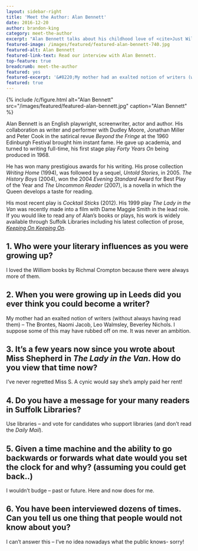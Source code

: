 ```yaml
---
layout: sidebar-right
title: 'Meet the Author: Alan Bennett'
date: 2016-12-20
author: brandon-king
category: meet-the-author
excerpt: "Alan Bennett talks about his childhood love of <cite>Just William</cite> and his mother's exaltation of writers, and encourages readers to use their local libraries"
featured-image: /images/featured/featured-alan-bennett-740.jpg
featured-alt: Alan Bennett
featured-link-text: Read our interview with Alan Bennett.
top-feature: true
breadcrumb: meet-the-author
featured: yes
featured-excerpt: '&#8220;My mother had an exalted notion of writers (without always having read them).&#8221;'
featured: true
---
```


{% include /c/figure.html alt="Alan Bennett" src="/images/featured/featured-alan-bennett.jpg" caption="Alan Bennett" %}

Alan Bennett is an English playwright, screenwriter, actor and author. His collaboration as writer and performer with Dudley Moore, Jonathan Miller and Peter Cook in the satirical revue <cite>Beyond the Fringe</cite> at the 1960 Edinburgh Festival brought him instant fame. He gave up academia, and turned to writing full-time, his first stage play <cite>Forty Years On</cite> being produced in 1968.

He has won many prestigious awards for his writing. His prose collection <cite>Writing Home</cite> (1994), was followed by a sequel, <cite>Untold Stories</cite>, in 2005. <cite>The History Boys</cite> (2004), won the 2004 <cite>Evening Standard</cite> Award for Best Play of the Year and <cite>The Uncommon Reader</cite> (2007), is a novella in which the Queen develops a taste for reading.

His most recent play is <cite>Cocktail Sticks</cite> (2012). His 1999 play <cite>The Lady in the Van</cite> was recently made into a film with Dame Maggie Smith in the lead role. If you would like to read any of Alan’s books or plays, his work is widely available through Suffolk Libraries including his latest collection of prose, <a href="https://suffolk.spydus.co.uk/cgi-bin/spydus.exe/ENQ/OPAC/BIBENQ?BRN=2043278"><cite>Keeping On Keeping On</cite></a>.

## 1. Who were your literary influences as you were growing up?

I loved the <cite>William</cite> books by Richmal Crompton because there were always more of them.

## 2. When you were growing up in Leeds did you ever think you could become a writer?

My mother had an exalted notion of writers (without always having read them) – The Brontes, Naomi Jacob, Leo Walmsley, Beverley Nichols. I suppose some of this may have rubbed off on me. It was never an ambition.

## 3. It’s a few years now since you wrote about Miss Shepherd in <cite>The Lady in the Van</cite>. How do you view that time now?

I’ve never regretted Miss S. A cynic would say she’s amply paid her rent!

## 4. Do you have a message for your many readers in Suffolk Libraries?

Use libraries – and vote for candidates who support libraries (and don’t read the <cite>Daily Mail</cite>).

## 5. Given a time machine and the ability to go backwards or forwards what date would you set the clock for and why? (assuming you could get back..)

I wouldn’t budge – past or future. Here and now does for me.

## 6. You have been interviewed dozens of times. Can you tell us one thing that people would not know about you?

I can’t answer this – I’ve no idea nowadays what the public knows- sorry!
